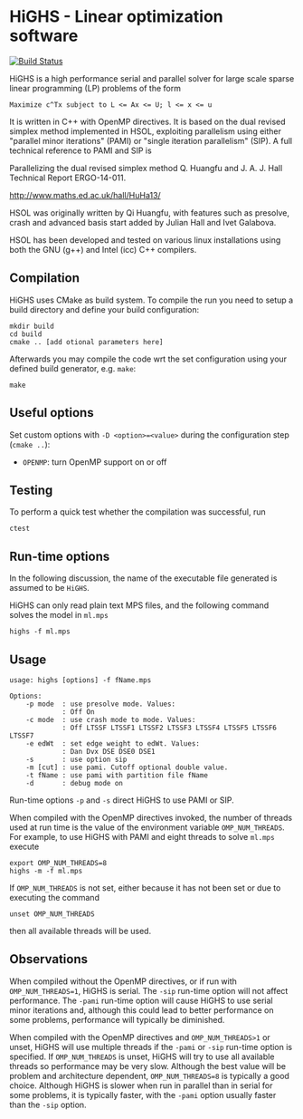 # HiGHS - Linear optimization software

[![Build Status](https://travis-ci.org/ERGO-Code/HiGHS.svg?branch=master)](https://travis-ci.org/ERGO-Code/HiGHS)

HiGHS is a high performance serial and parallel solver for large scale
sparse linear programming (LP) problems of the form

    Maximize c^Tx subject to L <= Ax <= U; l <= x <= u

It is written in C++ with OpenMP directives. It is based on the dual
revised simplex method implemented in HSOL, exploiting parallelism using either "parallel
minor iterations" (PAMI) or "single iteration parallelism" (SIP). A
full technical reference to PAMI and SIP is

Parallelizing the dual revised simplex method
Q. Huangfu and J. A. J. Hall
Technical Report ERGO-14-011.

http://www.maths.ed.ac.uk/hall/HuHa13/

HSOL was originally written by Qi Huangfu, with features such as
presolve, crash and advanced basis start added by Julian Hall and Ivet
Galabova.

HSOL has been developed and tested on various linux installations
using both the GNU (g++) and Intel (icc) C++ compilers.

Compilation
-----------

HiGHS uses CMake as build system. To compile the run you need to setup
a build directory and define your build configuration:

    mkdir build
    cd build
    cmake .. [add otional parameters here]

Afterwards you may compile the code wrt the set configuration using your
defined build generator, e.g. `make`:

    make

Useful options
--------------

Set custom options with `-D <option>=<value>` during the configuration step (`cmake ..`):

- `OPENMP`: turn OpenMP support on or off 


Testing
-------

To perform a quick test whether the compilation was successful, run

    ctest

Run-time options
----------------

In the following discussion, the name of the executable file generated
is assumed to be `HiGHS`.

HiGHS can only read plain text MPS files, and the following command
solves the model in `ml.mps`

    highs -f ml.mps

Usage
-----

```
usage: highs [options] -f fName.mps 

Options:
    -p mode  : use presolve mode. Values:
             : Off On
    -c mode  : use crash mode to mode. Values:
             : Off LTSSF LTSSF1 LTSSF2 LTSSF3 LTSSF4 LTSSF5 LTSSF6 LTSSF7
    -e edWt  : set edge weight to edWt. Values:
             : Dan Dvx DSE DSE0 DSE1
    -s       : use option sip
    -m [cut] : use pami. Cutoff optional double value.
    -t fName : use pami with partition file fName
    -d       : debug mode on
```

Run-time options `-p` and `-s` direct HiGHS to use PAMI or SIP.

When compiled with the OpenMP directives invoked, the number of
threads used at run time is the value of the environment variable
`OMP_NUM_THREADS`. For example, to use HiGHS with PAMI and eight
threads to solve `ml.mps` execute

    export OMP_NUM_THREADS=8
    highs -m -f ml.mps

If `OMP_NUM_THREADS` is not set, either because it has not been set or
due to executing the command

    unset OMP_NUM_THREADS

then all available threads will be used.

Observations
------------

When compiled without the OpenMP directives, or if run with
`OMP_NUM_THREADS=1`, HiGHS is serial. The `-sip` run-time option will not
affect performance. The `-pami` run-time option will cause HiGHS to use
serial minor iterations and, although this could lead to better
performance on some problems, performance will typically be
diminished.

When compiled with the OpenMP directives and `OMP_NUM_THREADS>1` or
unset, HiGHS will use multiple threads if the `-pami` or `-sip` run-time
option is specified. If `OMP_NUM_THREADS` is unset, HiGHS will try to use
all available threads so performance may be very slow. Although the
best value will be problem and architecture dependent,
`OMP_NUM_THREADS=8` is typically a good choice. Although HiGHS is slower
when run in parallel than in serial for some problems, it is typically
faster, with the `-pami` option usually faster than the `-sip` option.
